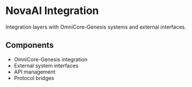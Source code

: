 # NovaAI Integration

Integration layers with OmniCore-Genesis systems and external interfaces.

## Components

- OmniCore-Genesis integration
- External system interfaces
- API management
- Protocol bridges 